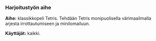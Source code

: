 ### Harjoitustyön aihe
**Aihe:** klassikkopeli Tetris. Tehdään Tetris monipuolisella värimaailmalla arjesta irrottautumiseen ja minilomailuun.

**Käyttäjät:** kaikki.


